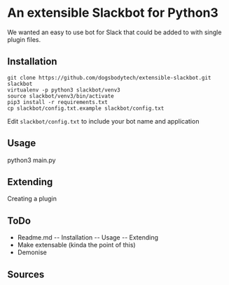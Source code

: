 # An extensible Slackbot for Python3

We wanted an easy to use bot for Slack that could be added to with single plugin files.


## Installation ##
```
git clone https://github.com/dogsbodytech/extensible-slackbot.git slackbot
virtualenv -p python3 slackbot/venv3
source slackbot/venv3/bin/activate
pip3 install -r requirements.txt
cp slackbot/config.txt.example slackbot/config.txt
```
Edit `slackbot/config.txt` to include your bot name and application

## Usage ##

python3 main.py

## Extending ##
Creating a plugin


## ToDo ##
- Readme.md
-- Installation
-- Usage
-- Extending
- Make extensable (kinda the point of this)
- Demonise

## Sources ##


